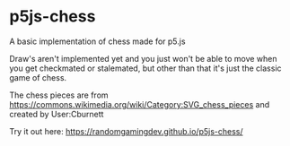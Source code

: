 # p5js-chess
A basic implementation of chess made for p5.js

Draw's aren't implemented yet and you just won't be able to move when you get checkmated or stalemated, but other than that it's just the classic game of chess.

The chess pieces are from https://commons.wikimedia.org/wiki/Category:SVG_chess_pieces and created by User:Cburnett

Try it out here: https://randomgamingdev.github.io/p5js-chess/
